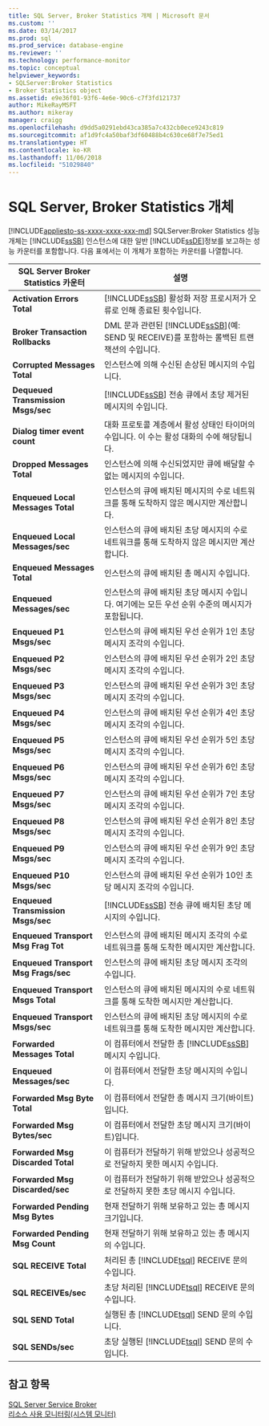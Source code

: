 ```yaml
---
title: SQL Server, Broker Statistics 개체 | Microsoft 문서
ms.custom: ''
ms.date: 03/14/2017
ms.prod: sql
ms.prod_service: database-engine
ms.reviewer: ''
ms.technology: performance-monitor
ms.topic: conceptual
helpviewer_keywords:
- SQLServer:Broker Statistics
- Broker Statistics object
ms.assetid: e9e36f01-93f6-4e6e-90c6-c7f3fd121737
author: MikeRayMSFT
ms.author: mikeray
manager: craigg
ms.openlocfilehash: d9dd5a0291ebd43ca385a7c432cb0ece9243c819
ms.sourcegitcommit: af1d9fc4a50baf3df60488b4c630ce68f7e75ed1
ms.translationtype: HT
ms.contentlocale: ko-KR
ms.lasthandoff: 11/06/2018
ms.locfileid: "51029840"
---
```

# <a name="sql-server-broker-statistics-object"></a>SQL Server, Broker Statistics 개체
[!INCLUDE[appliesto-ss-xxxx-xxxx-xxx-md](../../includes/appliesto-ss-xxxx-xxxx-xxx-md.md)]
  SQLServer:Broker Statistics 성능 개체는 [!INCLUDE[ssSB](../../includes/sssb-md.md)] 인스턴스에 대한 일반 [!INCLUDE[ssDE](../../includes/ssde-md.md)]정보를 보고하는 성능 카운터를 포함합니다. 다음 표에서는 이 개체가 포함하는 카운터를 나열합니다.  
  
|SQL Server Broker Statistics 카운터|설명|  
|-------------------------------------------|-----------------|  
|**Activation Errors Total**|[!INCLUDE[ssSB](../../includes/sssb-md.md)] 활성화 저장 프로시저가 오류로 인해 종료된 횟수입니다.|  
|**Broker Transaction Rollbacks**|DML 문과 관련된 [!INCLUDE[ssSB](../../includes/sssb-md.md)](예: SEND 및 RECEIVE)를 포함하는 롤백된 트랜잭션의 수입니다.|  
|**Corrupted Messages Total**|인스턴스에 의해 수신된 손상된 메시지의 수입니다.|  
|**Dequeued Transmission Msgs/sec**|[!INCLUDE[ssSB](../../includes/sssb-md.md)] 전송 큐에서 초당 제거된 메시지의 수입니다.|  
|**Dialog timer event count**|대화 프로토콜 계층에서 활성 상태인 타이머의 수입니다. 이 수는 활성 대화의 수에 해당됩니다.|  
|**Dropped Messages Total**|인스턴스에 의해 수신되었지만 큐에 배달할 수 없는 메시지의 수입니다.|  
|**Enqueued Local Messages Total**|인스턴스의 큐에 배치된 메시지의 수로 네트워크를 통해 도착하지 않은 메시지만 계산합니다.|  
|**Enqueued Local Messages/sec**|인스턴스의 큐에 배치된 초당 메시지의 수로 네트워크를 통해 도착하지 않은 메시지만 계산합니다.|  
|**Enqueued Messages Total**|인스턴스의 큐에 배치된 총 메시지 수입니다.|  
|**Enqueued Messages/sec**|인스턴스의 큐에 배치된 초당 메시지 수입니다. 여기에는 모든 우선 순위 수준의 메시지가 포함됩니다.|  
|**Enqueued P1 Msgs/sec**|인스턴스의 큐에 배치된 우선 순위가 1인 초당 메시지 조각의 수입니다.|  
|**Enqueued P2 Msgs/sec**|인스턴스의 큐에 배치된 우선 순위가 2인 초당 메시지 조각의 수입니다.|  
|**Enqueued P3 Msgs/sec**|인스턴스의 큐에 배치된 우선 순위가 3인 초당 메시지 조각의 수입니다.|  
|**Enqueued P4 Msgs/sec**|인스턴스의 큐에 배치된 우선 순위가 4인 초당 메시지 조각의 수입니다.|  
|**Enqueued P5 Msgs/sec**|인스턴스의 큐에 배치된 우선 순위가 5인 초당 메시지 조각의 수입니다.|  
|**Enqueued P6 Msgs/sec**|인스턴스의 큐에 배치된 우선 순위가 6인 초당 메시지 조각의 수입니다.|  
|**Enqueued P7 Msgs/sec**|인스턴스의 큐에 배치된 우선 순위가 7인 초당 메시지 조각의 수입니다.|  
|**Enqueued P8 Msgs/sec**|인스턴스의 큐에 배치된 우선 순위가 8인 초당 메시지 조각의 수입니다.|  
|**Enqueued P9 Msgs/sec**|인스턴스의 큐에 배치된 우선 순위가 9인 초당 메시지 조각의 수입니다.|  
|**Enqueued P10 Msgs/sec**|인스턴스의 큐에 배치된 우선 순위가 10인 초당 메시지 조각의 수입니다.|  
|**Enqueued Transmission Msgs/sec**|[!INCLUDE[ssSB](../../includes/sssb-md.md)] 전송 큐에 배치된 초당 메시지의 수입니다.|  
|**Enqueued Transport Msg Frag Tot**|인스턴스의 큐에 배치된 메시지 조각의 수로 네트워크를 통해 도착한 메시지만 계산합니다.|  
|**Enqueued Transport Msg Frags/sec**|인스턴스의 큐에 배치된 초당 메시지 조각의 수입니다.|  
|**Enqueued Transport Msgs Total**|인스턴스의 큐에 배치된 메시지의 수로 네트워크를 통해 도착한 메시지만 계산합니다.|  
|**Enqueued Transport Msgs/sec**|인스턴스의 큐에 배치된 초당 메시지의 수로 네트워크를 통해 도착한 메시지만 계산합니다.|  
|**Forwarded Messages Total**|이 컴퓨터에서 전달한 총 [!INCLUDE[ssSB](../../includes/sssb-md.md)] 메시지 수입니다.|  
|**Enqueued Messages/sec**|이 컴퓨터에서 전달한 초당 메시지의 수입니다.|  
|**Forwarded Msg Byte Total**|이 컴퓨터에서 전달한 총 메시지 크기(바이트)입니다.|  
|**Forwarded Msg Bytes/sec**|이 컴퓨터에서 전달한 초당 메시지 크기(바이트)입니다.|  
|**Forwarded Msg Discarded Total**|이 컴퓨터가 전달하기 위해 받았으나 성공적으로 전달하지 못한 메시지 수입니다.|  
|**Forwarded Msg Discarded/sec**|이 컴퓨터가 전달하기 위해 받았으나 성공적으로 전달하지 못한 초당 메시지 수입니다.|  
|**Forwarded Pending Msg Bytes**|현재 전달하기 위해 보유하고 있는 총 메시지 크기입니다.|  
|**Forwarded Pending Msg Count**|현재 전달하기 위해 보유하고 있는 총 메시지의 수입니다.|  
|**SQL RECEIVE Total**|처리된 총 [!INCLUDE[tsql](../../includes/tsql-md.md)] RECEIVE 문의 수입니다.|  
|**SQL RECEIVEs/sec**|초당 처리된 [!INCLUDE[tsql](../../includes/tsql-md.md)] RECEIVE 문의 수입니다.|  
|**SQL SEND Total**|실행된 총 [!INCLUDE[tsql](../../includes/tsql-md.md)] SEND 문의 수입니다.|  
|**SQL SENDs/sec**|초당 실행된 [!INCLUDE[tsql](../../includes/tsql-md.md)] SEND 문의 수입니다.|  
  
## <a name="see-also"></a>참고 항목  
 [SQL Server Service Broker](../../database-engine/configure-windows/sql-server-service-broker.md)   
 [리소스 사용 모니터링&#40;시스템 모니터&#41;](../../relational-databases/performance-monitor/monitor-resource-usage-system-monitor.md)  
  
  
